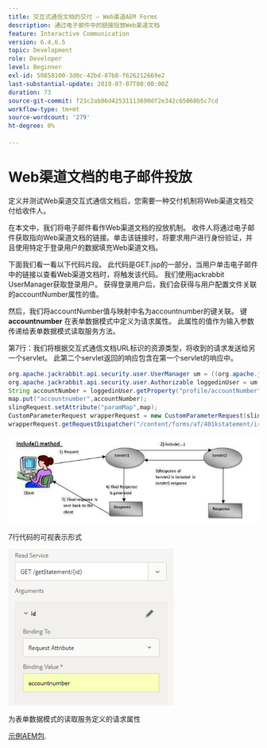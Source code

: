 ```yaml
---
title: 交互式通信文档的交付 — Web渠道AEM Forms
description: 通过电子邮件中的链接投放Web渠道文档
feature: Interactive Communication
version: 6.4,6.5
topic: Development
role: Developer
level: Beginner
exl-id: 50858100-3d0c-42bd-87b8-f626212669e2
last-substantial-update: 2019-07-07T00:00:00Z
duration: 73
source-git-commit: f23c2ab86d42531113690df2e342c65060b5c7cd
workflow-type: tm+mt
source-wordcount: '279'
ht-degree: 0%

---
```


# Web渠道文档的电子邮件投放

定义并测试Web渠道交互式通信文档后，您需要一种交付机制将Web渠道文档交付给收件人。

在本文中，我们将电子邮件看作Web渠道文档的投放机制。 收件人将通过电子邮件获取指向Web渠道文档的链接。单击该链接时，将要求用户进行身份验证，并且使用特定于登录用户的数据填充Web渠道文档。

下面我们看一看以下代码片段。 此代码是GET.jsp的一部分，当用户单击电子邮件中的链接以查看Web渠道文档时，将触发该代码。 我们使用jackrabbit UserManager获取登录用户。 获得登录用户后，我们会获得与用户配置文件关联的accountNumber属性的值。

然后，我们将accountNumber值与映射中名为accountnumber的键关联。 键 **accountnumber** 在表单数据模式中定义为请求属性。 此属性的值作为输入参数传递给表单数据模式读取服务方法。

第7行：我们将根据交互式通信文档URL标识的资源类型，将收到的请求发送给另一个servlet。 此第二个servlet返回的响应包含在第一个servlet的响应中。

```java
org.apache.jackrabbit.api.security.user.UserManager um = ((org.apache.jackrabbit.api.JackrabbitSession) session).getUserManager();
org.apache.jackrabbit.api.security.user.Authorizable loggedinUser = um.getAuthorizable(session.getUserID());
String accountNumber = loggedinUser.getProperty("profile/accountNumber")[0].getString();
map.put("accountnumber",accountNumber);
slingRequest.setAttribute("paramMap",map);
CustomParameterRequest wrapperRequest = new CustomParameterRequest(slingRequest,"GET");
wrapperRequest.getRequestDispatcher("/content/forms/af/401kstatement/irastatement/channels/web.html").include(wrapperRequest, response);
```

![Include方法](assets/includemethod.jpg)

7行代码的可视表示形式

![请求参数配置](assets/requestparameter.png)

为表单数据模式的读取服务定义的请求属性

[示例AEM包](assets/webchanneldelivery.zip).
